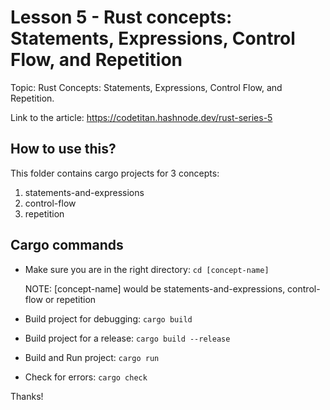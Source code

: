 # Lesson 5 - Rust concepts: Statements, Expressions, Control Flow, and Repetition

Topic: Rust Concepts: Statements, Expressions, Control Flow, and Repetition.

Link to the article: https://codetitan.hashnode.dev/rust-series-5

## How to use this?

This folder contains cargo projects for 3 concepts:

1. statements-and-expressions
2. control-flow
3. repetition

## Cargo commands

- Make sure you are in the right directory: `cd [concept-name]`

  NOTE: [concept-name] would be statements-and-expressions, control-flow or repetition

- Build project for debugging: `cargo build`
- Build project for a release: `cargo build --release`
- Build and Run project: `cargo run`
- Check for errors: `cargo check`

Thanks!
